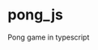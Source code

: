 # pong_js

<!--
#groups
Games

#languages
TypeScript

#frames and libs

-->

Pong game in typescript
